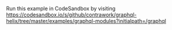 Run this example in CodeSandbox by visiting https://codesandbox.io/s/github/contrawork/graphql-helix/tree/master/examples/graphql-modules?initialpath=/graphql
